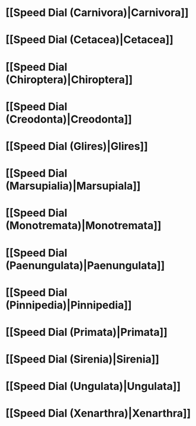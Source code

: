 # [[Speed Dial (Carnivora)|Carnivora]]
# [[Speed Dial (Cetacea)|Cetacea]]
# [[Speed Dial (Chiroptera)|Chiroptera]]
# [[Speed Dial (Creodonta)|Creodonta]]
# [[Speed Dial (Glires)|Glires]]
# [[Speed Dial (Marsupialia)|Marsupiala]]
# [[Speed Dial (Monotremata)|Monotremata]]
# [[Speed Dial (Paenungulata)|Paenungulata]]
# [[Speed Dial (Pinnipedia)|Pinnipedia]]
# [[Speed Dial (Primata)|Primata]]
# [[Speed Dial (Sirenia)|Sirenia]]
# [[Speed Dial (Ungulata)|Ungulata]]
# [[Speed Dial (Xenarthra)|Xenarthra]]